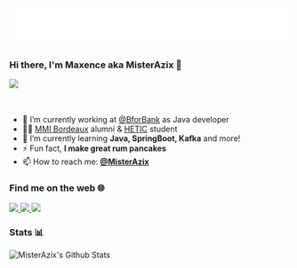 <h1 align="center">
  <img src="https://raw.githubusercontent.com/MisterAzix/MisterAzix/main/banner_name.svg" alt="Maxence MisterAzix" />
</h1>

### Hi there, I'm Maxence aka MisterAzix 👋
![](https://komarev.com/ghpvc/?username=MisterAzix&style=flat-square&label=VIEWS&color=41b883)

<br>

- 🔭 I’m currently working at [@BforBank](https://www.bforbank.com/) as Java developer
- 👨‍🎓 [MMI Bordeaux](https://www.mmibordeaux.com/) alumni & [HETIC](https://www.hetic.net/) student
- 🌱 I’m currently learning **Java, SpringBoot, Kafka** and more!
- ⚡ Fun fact, **I make great rum pancakes**
- 📫 How to reach me: **[@MisterAzix](https://twitter.com/MisterAzix)**

### Find me on the web 🌐

<p align="left">
  <a href="https://www.maxencebreuilles.fr/">
    <img src="https://img.shields.io/badge/my_portfolio-41b883?style=for-the-badge&logo=ko-fi&logoColor=white">
  </a>
  <a href="https://www.linkedin.com/in/maxence-breuilles/">
    <img src="https://img.shields.io/badge/linkedin-41b883?style=for-the-badge&logo=linkedin&logoColor=white">
  </a>
  <a href="https://www.behance.net/maxence-br">
    <img src="https://img.shields.io/badge/behance-41b883?style=for-the-badge&logo=behance&logoColor=white">
  </a>
</p>

### Stats 📊

<img alt="MisterAzix's Github Stats" src="https://github-readme-stats.jha-vineet69.vercel.app/api?username=MisterAzix&hide=stars&show_icons=true&hide_border=true&theme=vue-dark"/>
